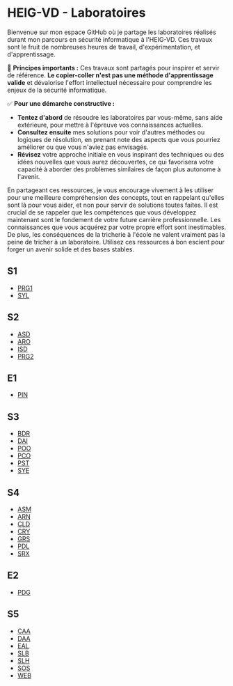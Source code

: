# HEIG-VD - Laboratoires

Bienvenue sur mon espace GitHub où je partage les laboratoires réalisés durant mon parcours en sécurité informatique à l'HEIG-VD. Ces travaux sont le fruit de nombreuses heures de travail, d'expérimentation, et d'apprentissage.

🚫 **Principes importants :**
Ces travaux sont partagés pour inspirer et servir de référence. **Le copier-coller n'est pas une méthode d'apprentissage valide** et dévalorise l'effort intellectuel nécessaire pour comprendre les enjeux de la sécurité informatique.

✅ **Pour une démarche constructive :**
- **Tentez d'abord** de résoudre les laboratoires par vous-même, sans aide extérieure, pour mettre à l'épreuve vos connaissances actuelles.
- **Consultez ensuite** mes solutions pour voir d'autres méthodes ou logiques de résolution, en prenant note des aspects que vous pourriez améliorer ou que vous n'aviez pas envisagés.
- **Révisez** votre approche initiale en vous inspirant des techniques ou des idées nouvelles que vous aurez découvertes, ce qui favorisera votre capacité à aborder des problèmes similaires de façon plus autonome à l'avenir.

En partageant ces ressources, je vous encourage vivement à les utiliser pour une meilleure compréhension des concepts, tout en rappelant qu'elles sont là pour vous aider, et non pour servir de solutions toutes faites. Il est crucial de se rappeler que les compétences que vous développez maintenant sont le fondement de votre future carrière professionnelle. Les connaissances que vous acquérez par votre propre effort sont inestimables. De plus, les conséquences de la tricherie à l'école ne valent vraiment pas la peine de tricher à un laboratoire. Utilisez ces ressources à bon escient pour forger un avenir solide et des bases stables.

## S1

- [PRG1](https://github.com/HEIG-VD-AM/PRG1-21-22)
- [SYL](https://github.com/HEIG-VD-AM/SYL-21-22)

## S2

- [ASD](https://github.com/HEIG-VD-AM/ASD-21-22)
- [ARO](https://github.com/HEIG-VD-AM/ARO-21-22)
- [ISD](https://github.com/HEIG-VD-AM/ISD-21-22)
- [PRG2](https://github.com/HEIG-VD-AM/PRG2-21-22)

## E1

- [PIN](https://github.com/HEIG-VD-AM/PIN-21-22)

## S3

- [BDR](https://github.com/HEIG-VD-AM/BDR-22-23)
- [DAI](https://github.com/HEIG-VD-AM/DAI-22-23)
- [POO](https://github.com/HEIG-VD-AM/POO-22-23)
- [PCO](https://github.com/HEIG-VD-AM/PCO-22-23)
- [PST](https://github.com/HEIG-VD-AM/PST-22-23)
- [SYE](https://github.com/HEIG-VD-AM/SYE-22-23)

## S4

- [ASM](https://github.com/HEIG-VD-AM/ASM-22-23)
- [ARN](https://github.com/HEIG-VD-AM/ARN-22-23)
- [CLD](https://github.com/HEIG-VD-AM/CLD-22-23)
- [CRY](https://github.com/HEIG-VD-AM/CRY-22-23)
- [GRS](https://github.com/HEIG-VD-AM/GRS-22-23)
- [PDL](https://github.com/HEIG-VD-AM/PDL-22-23)
- [SRX](https://github.com/HEIG-VD-AM/SRX-22-23)

## E2

- [PDG](https://github.com/Duck-Pass)

## S5

- [CAA](https://github.com/HEIG-VD-AM/CAA-23-24)
- [DAA](https://github.com/HEIG-VD-AM/DAA-23-24)
- [EAL](https://github.com/HEIG-VD-AM/EAL-23-24)
- [SLB](https://github.com/HEIG-VD-AM/SLB-23-24)
- [SLH](https://github.com/HEIG-VD-AM/SLH-23-24)
- [SOS](https://github.com/HEIG-VD-AM/SOS-23-24)
- [WEB](https://github.com/HEIG-VD-AM/WEB-23-24)


